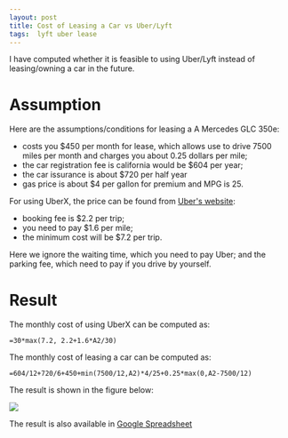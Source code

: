 ```yaml
---
layout: post
title: Cost of Leasing a Car vs Uber/Lyft
tags:  lyft uber lease
---
```


I have computed whether it is feasible to using Uber/Lyft instead of leasing/owning a car in the future.

# Assumption

Here are the assumptions/conditions for leasing a A Mercedes GLC 350e:
- costs you $450 per month for lease, which allows use to drive 7500 miles per month and charges you about 0.25 dollars per mile;
- the car registration fee is california would be $604 per year;
- the car issurance is about $720 per half year
- gas price is about $4 per gallon for premium and MPG is 25.

For using UberX, the price can be found from [Uber's website](https://www.uber.com/us/en/price-estimate/):
- booking fee is $2.2 per trip;
- you need to pay $1.6 per mile;
- the minimum cost will be $7.2 per trip.

Here we ignore the waiting time, which you need to pay Uber; and the parking fee, which need to pay if you drive by yourself.

# Result

The monthly cost of using UberX can be computed as:
```
=30*max(7.2, 2.2+1.6*A2/30)
```

The monthly cost of leasing a car can be computed as:
```
=604/12+720/6+450+min(7500/12,A2)*4/25+0.25*max(0,A2-7500/12)
```

The result is shown in the figure below:

![](https://raw.githubusercontent.com/zhangtemplar/zhangtemplar.github.io/master/images/cost%20of%20lease%20vs%20cost%20of%20uber%20based%20on%20miles%20per%20month.png)

The result is also available in [Google Spreadsheet](https://docs.google.com/spreadsheets/d/1R9auTAbowrzxqB9gQoABIapVqrPAUoC-i96FtC4UYxs/edit?usp=sharing)
